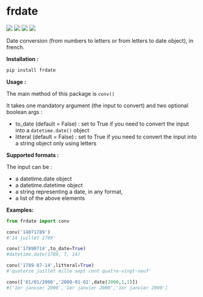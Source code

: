# frdate
[![](https://img.shields.io/pypi/v/frdate)](https://pypi.org/project/frdate/)
[![](https://img.shields.io/pypi/dm/frdate)](https://pypi.org/project/frdate/)
[![](https://img.shields.io/github/languages/top/ThbtSprt/frdate)](https://github.com/ThbtSprt/frdate)
[![](https://img.shields.io/librariesio/dependents/pypi/frdate)](https://github.com/ThbtSprt/frdate/network/dependents)

Date conversion (from numbers to letters or from letters to date object), in french.

**Installation :**
```bash
pip install frdate
```

**Usage :**

The main method of this package is `conv()`

It takes one mandatory argument (the input to convert) and two optional boolean args :
- to_date (default = False) : set to True if you need to convert the input into a `datetime.date()` object
- litteral (default = False) : set to True if you need to convert the input into a string object only using letters

**Supported formats :**

The input can be :
- a datetime.date object
- a datetime.datetime object
- a string representing a date, in any format,
- a list of the above elements

**Examples:**

```python
from frdate import conv

conv('14071789')
#'14 juillet 1789'

conv('17890714',to_date=True)
#datetime.date(1789, 7, 14)

conv('1789-07-14',litteral=True)
#'quatorze juillet mille sept cent quatre-vingt-neuf'

conv(['01/01/2000','2000-01-01',date(2000,1,1)])
#['1er janvier 2000','1er janvier 2000','1er janvier 2000']
```
